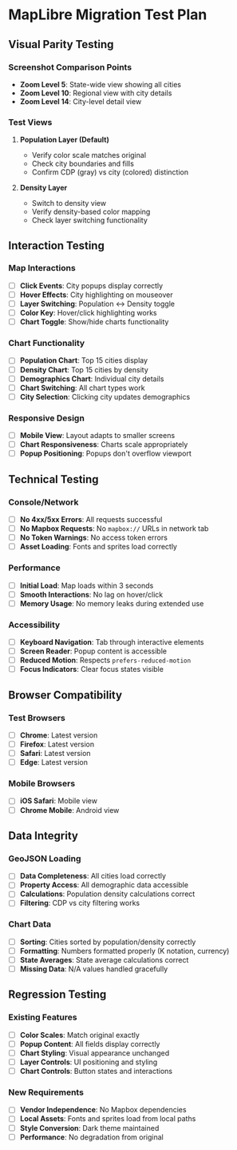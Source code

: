 # MapLibre Migration Test Plan

## Visual Parity Testing

### Screenshot Comparison Points
- **Zoom Level 5**: State-wide view showing all cities
- **Zoom Level 10**: Regional view with city details
- **Zoom Level 14**: City-level detail view

### Test Views
1. **Population Layer (Default)**
   - Verify color scale matches original
   - Check city boundaries and fills
   - Confirm CDP (gray) vs city (colored) distinction

2. **Density Layer**
   - Switch to density view
   - Verify density-based color mapping
   - Check layer switching functionality

## Interaction Testing

### Map Interactions
- [ ] **Click Events**: City popups display correctly
- [ ] **Hover Effects**: City highlighting on mouseover
- [ ] **Layer Switching**: Population ↔ Density toggle
- [ ] **Color Key**: Hover/click highlighting works
- [ ] **Chart Toggle**: Show/hide charts functionality

### Chart Functionality
- [ ] **Population Chart**: Top 15 cities display
- [ ] **Density Chart**: Top 15 cities by density
- [ ] **Demographics Chart**: Individual city details
- [ ] **Chart Switching**: All chart types work
- [ ] **City Selection**: Clicking city updates demographics

### Responsive Design
- [ ] **Mobile View**: Layout adapts to smaller screens
- [ ] **Chart Responsiveness**: Charts scale appropriately
- [ ] **Popup Positioning**: Popups don't overflow viewport

## Technical Testing

### Console/Network
- [ ] **No 4xx/5xx Errors**: All requests successful
- [ ] **No Mapbox Requests**: No `mapbox://` URLs in network tab
- [ ] **No Token Warnings**: No access token errors
- [ ] **Asset Loading**: Fonts and sprites load correctly

### Performance
- [ ] **Initial Load**: Map loads within 3 seconds
- [ ] **Smooth Interactions**: No lag on hover/click
- [ ] **Memory Usage**: No memory leaks during extended use

### Accessibility
- [ ] **Keyboard Navigation**: Tab through interactive elements
- [ ] **Screen Reader**: Popup content is accessible
- [ ] **Reduced Motion**: Respects `prefers-reduced-motion`
- [ ] **Focus Indicators**: Clear focus states visible

## Browser Compatibility

### Test Browsers
- [ ] **Chrome**: Latest version
- [ ] **Firefox**: Latest version  
- [ ] **Safari**: Latest version
- [ ] **Edge**: Latest version

### Mobile Browsers
- [ ] **iOS Safari**: Mobile view
- [ ] **Chrome Mobile**: Android view

## Data Integrity

### GeoJSON Loading
- [ ] **Data Completeness**: All cities load correctly
- [ ] **Property Access**: All demographic data accessible
- [ ] **Calculations**: Population density calculations correct
- [ ] **Filtering**: CDP vs city filtering works

### Chart Data
- [ ] **Sorting**: Cities sorted by population/density correctly
- [ ] **Formatting**: Numbers formatted properly (K notation, currency)
- [ ] **State Averages**: State average calculations correct
- [ ] **Missing Data**: N/A values handled gracefully

## Regression Testing

### Existing Features
- [ ] **Color Scales**: Match original exactly
- [ ] **Popup Content**: All fields display correctly
- [ ] **Chart Styling**: Visual appearance unchanged
- [ ] **Layer Controls**: UI positioning and styling
- [ ] **Chart Controls**: Button states and interactions

### New Requirements
- [ ] **Vendor Independence**: No Mapbox dependencies
- [ ] **Local Assets**: Fonts and sprites load from local paths
- [ ] **Style Conversion**: Dark theme maintained
- [ ] **Performance**: No degradation from original
